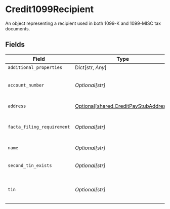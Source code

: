 # Credit1099Recipient

An object representing a recipient used in both 1099-K and 1099-MISC tax documents.


## Fields

| Field                                                                                | Type                                                                                 | Required                                                                             | Description                                                                          |
| ------------------------------------------------------------------------------------ | ------------------------------------------------------------------------------------ | ------------------------------------------------------------------------------------ | ------------------------------------------------------------------------------------ |
| `additional_properties`                                                              | Dict[str, *Any*]                                                                     | :heavy_minus_sign:                                                                   | N/A                                                                                  |
| `account_number`                                                                     | *Optional[str]*                                                                      | :heavy_minus_sign:                                                                   | Account number number of recipient.                                                  |
| `address`                                                                            | [Optional[shared.CreditPayStubAddress]](../../models/shared/creditpaystubaddress.md) | :heavy_minus_sign:                                                                   | Address on the pay stub.                                                             |
| `facta_filing_requirement`                                                           | *Optional[str]*                                                                      | :heavy_minus_sign:                                                                   | Checked if FACTA is a filing requirement.                                            |
| `name`                                                                               | *Optional[str]*                                                                      | :heavy_minus_sign:                                                                   | Name of recipient.                                                                   |
| `second_tin_exists`                                                                  | *Optional[str]*                                                                      | :heavy_minus_sign:                                                                   | Checked if 2nd TIN exists.                                                           |
| `tin`                                                                                | *Optional[str]*                                                                      | :heavy_minus_sign:                                                                   | Tax identification number of recipient.                                              |
